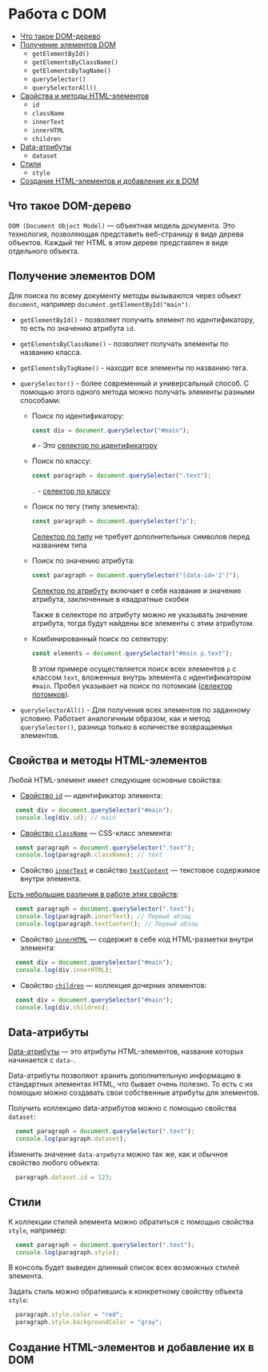 <h1>Работа с DOM</h1>

- [Что такое DOM-дерево](#что_такое_DOM-дерево)
- [Получение элементов DOM](#получение_элементов_DOM)
  - `getElementById()`
  - `getElementsByClassName()`
  - `getElementsByTagName()`
  - `querySelector()`
  - `querySelectorAll()`
- [Свойства и методы HTML-элементов](свойства_и_методы_HTML-элементов)
  - `id`
  - `className`
  - `innerText`
  - `innerHTML`
  - `children`
- [Data-атрибуты](data-атрибуты)
  - `dataset`
- [Стили](стили)
  - `style`
- [Создание HTML-элементов и добавление их в DOM](создание_HTML-элементов_и_добавление_их_в_DOM)

<h2><a name="что_такое_DOM-дерево">Что такое DOM-дерево</a></h2>

`DOM (Document Object Model)` — объектная модель документа. Это технология, позволяющая представить веб-страницу в виде дерева объектов. Каждый тег HTML в этом дереве представлен в виде отдельного объекта.

<h2><a name="получение_элементов_DOM">Получение элементов DOM</a></h2>

Для поиска по всему документу методы вызываются через объект `document`, например `document.getElementById("main")`.

- `getElementById()` - позволяет получить элемент по идентификатору, то есть по значению атрибута `id`.

- `getElementsByClassName()` - позволяет получать элементы по названию класса.

- `getElementsByTagName()` - находит все элементы по названию тега.

- `querySelector()` - более современный и универсальный способ. С помощью этого одного метода можно получать элементы разными способами:

  - Поиск по идентификатору:
    ```js
    const div = document.querySelector("#main");
    ```
    `#` - Это [селектор по идентификатору](https://developer.mozilla.org/ru/docs/Web/CSS/ID_selectors)

  - Поиск по классу:
    ```js
    const paragraph = document.querySelector(".text");
    ```
    `.` - [селектор по классу](https://developer.mozilla.org/ru/docs/Web/CSS/Class_selectors)

  - Поиск по тегу (типу элемента):
    ```js
    const paragraph = document.querySelector("p");
    ```
    [Селектор по типу](https://developer.mozilla.org/ru/docs/Web/CSS/Type_selectors) не требует дополнительных символов перед названием типа

  - Поиск по значению атрибута:
    ```js
    const paragraph = document.querySelector("[data-id='2']");
    ```
    [Селектор по атрибуту](https://developer.mozilla.org/ru/docs/Web/CSS/Attribute_selectors) включает в себя название и значение атрибута, заключенные в квадратные скобки

    Также в селекторе по атрибуту можно не указывать значение атрибута, тогда будут найдены все элементы с этим атрибутом.

  - Комбинированный поиск по селектору:
    ```js
    const elements = document.querySelector("#main p.text");
    ```
    В этом примере осуществляется поиск всех элементов `p` с классом `text`, вложенных внутрь элемента с идентификатором `#main`. Пробел указывает на поиск по потомкам ([селектор потомков](https://developer.mozilla.org/ru/docs/Web/CSS/Descendant_combinator)).
    

- `querySelectorAll()` - Для получения всех элементов по заданному условию. Работает аналогичным образом, как и метод `querySelector()`, разница только в количестве возвращаемых элементов.

<h2><a name='свойства_и_методы_HTML-элементов'>Свойства и методы HTML-элементов</a></h2>

Любой HTML-элемент имеет следующие основные свойства:

- [Свойство `id`](https://developer.mozilla.org/ru/docs/Web/API/Element/id) — идентификатор элемента:

```js
  const div = document.querySelector("#main");
  console.log(div.id); // main
```

 - [Свойство `className`](https://developer.mozilla.org/ru/docs/Web/API/Element/className) — CSS-класс элемента:

```js
  const paragraph = document.querySelector(".text");
  console.log(paragraph.className); // text
```

- Свойство [`innerText`](https://developer.mozilla.org/ru/docs/Web/API/HTMLElement/innerText) и свойство [`textContent`](https://developer.mozilla.org/ru/docs/Web/API/Node/textContent) — текстовое содержимое внутри элемента. 

[Есть небольшие различия в работе этих свойств](https://developer.mozilla.org/ru/docs/Web/API/Node/textContent):

```js
  const paragraph = document.querySelector(".text");
  console.log(paragraph.innerText); // Первый абзац
  console.log(paragraph.textContent); // Первый абзац
```

- Свойство [`innerHTML`](https://developer.mozilla.org/ru/docs/Web/API/Element/innerHTML) — содержит в себе код HTML-разметки внутри элемента:

```js
  const div = document.querySelector("#main");
  console.log(div.innerHTML);
```

- Свойство [`children`](https://developer.mozilla.org/en-US/docs/Web/API/Element/children) — коллекция дочерних элементов:

```js
  const div = document.querySelector("#main");
  console.log(div.children);
```

<h2><a name='data-атрибуты'>Data-атрибуты</a></h2>

[Data-атрибуты](https://developer.mozilla.org/ru/docs/Web/HTML/Global_attributes/data-*) — это атрибуты HTML-элементов, название которых начинается с `data-`.

Data-атрибуты позволяют хранить дополнительную информацию в стандартных элементах HTML, что бывает очень полезно. То есть с их помощью можно создавать свои собственные атрибуты для элементов.

Получить коллекцию data-атрибутов можно с помощью свойства `dataset`:

```js
  const paragraph = document.querySelector(".text");
  console.log(paragraph.dataset);
```

Изменить значение `data-атрибута` можно так же, как и обычное свойство любого объекта:

```js
  paragraph.dataset.id = 123;
```

<h2><a name='стили'>Стили</a></h2>

К коллекции стилей элемента можно обратиться с помощью свойства `style`, например:

```js
  const paragraph = document.querySelector(".text");
  console.log(paragraph.style);
```

В консоль будет выведен длинный список всех возможных стилей элемента.

Задать стиль можно обратившись к конкретному свойству объекта `style`:

```js
  paragraph.style.color = "red";
  paragraph.style.backgroundColor = "gray";
```

<h2><a name='создание_HTML-элементов_и_добавление_их_в_DOM'>Создание HTML-элементов и добавление их в DOM</a></h2>



























